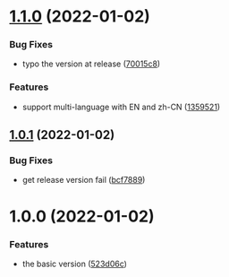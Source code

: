 # [1.1.0](https://github.com/analyticsjs/git-commit-analytics/compare/v1.0.1...v1.1.0) (2022-01-02)


### Bug Fixes

* typo the version at release ([70015c8](https://github.com/analyticsjs/git-commit-analytics/commit/70015c8a9a218c19b8ff5f92a7fc7208a7362f3c))


### Features

* support multi-language with EN and zh-CN ([1359521](https://github.com/analyticsjs/git-commit-analytics/commit/13595217a8e680e2d737ec3e6943fe09488aee86))

## [1.0.1](https://github.com/analyticsjs/git-commit-analytics/compare/v1.0.0...v1.0.1) (2022-01-02)


### Bug Fixes

* get release version fail ([bcf7889](https://github.com/analyticsjs/git-commit-analytics/commit/bcf788964f6f27068489983e0b48efe8b4871145))

# 1.0.0 (2022-01-02)


### Features

* the basic version ([523d06c](https://github.com/analyticsjs/git-commit-analytics/commit/523d06c286e69a12efb265a59eca0c9f1b9c940c))
